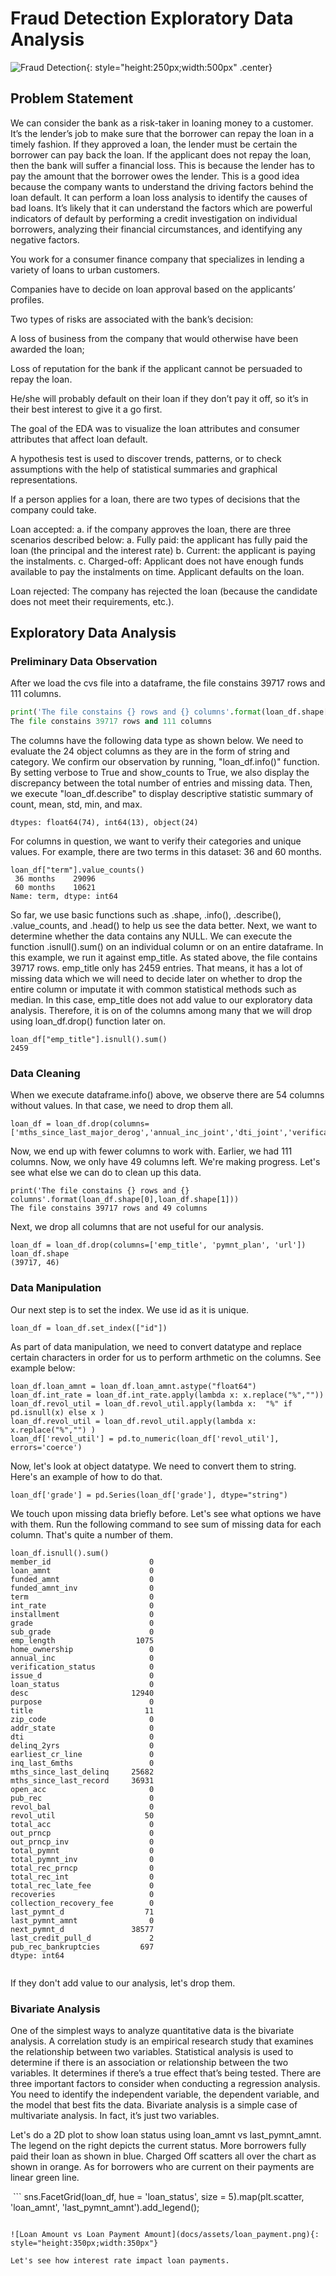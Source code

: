 # Fraud Detection Exploratory Data Analysis

![Fraud Detection](docs/assets/fraud_detection.jpg){: style="height:250px;width:500px" .center}

## Problem Statement

We can consider the bank as a risk-taker in loaning money to a customer. It’s the lender’s job to make sure that the borrower can repay the loan in a timely fashion. If they approved a loan, the lender must be certain the borrower can pay back the loan. If the applicant does not repay the loan, then the bank will suffer a financial loss. This is because the lender has to pay the amount that the borrower owes the lender. This is a good idea because the company wants to understand the driving factors behind the loan default. It can perform a loan loss analysis to identify the causes of bad loans. It’s likely that it can understand the factors which are powerful indicators of default by performing a credit investigation on individual borrowers, analyzing their financial circumstances, and identifying any negative factors.

You work for a consumer finance company that specializes in lending a variety of loans to urban customers.

Companies have to decide on loan approval based on the applicants’ profiles.

Two types of risks are associated with the bank’s decision:

A loss of business from the company that would otherwise have been awarded the loan;

Loss of reputation for the bank if the applicant cannot be persuaded to repay the loan.

He/she will probably default on their loan if they don’t pay it off, so it’s in their best interest to give it a go first.

The goal of the EDA was to visualize the loan attributes and consumer attributes that affect loan default.

A hypothesis test is used to discover trends, patterns, or to check assumptions with the help of statistical summaries and graphical representations.

If a person applies for a loan, there are two types of decisions that the company could take.

Loan accepted: a. if the company approves the loan, there are three scenarios described below: a. Fully paid: the applicant has fully paid the loan (the principal and the interest rate) b. Current: the applicant is paying the instalments. c. Charged-off: Applicant does not have enough funds available to pay the instalments on time. Applicant defaults on the loan.

Loan rejected: The company has rejected the loan (because the candidate does not meet their requirements, etc.).

## Exploratory Data Analysis

### Preliminary Data Observation
After we load the cvs file into a dataframe, the file constains 39717 rows and 111 columns.
``` py
print('The file constains {} rows and {} columns'.format(loan_df.shape[0],loan_df.shape[1]))
The file constains 39717 rows and 111 columns
```

The columns have the following data type as shown below.  We need to evaluate the 24 object columns as they are in the form of string and category. We confirm our observation by running, "loan_df.info()" function.  By setting verbose to True and show_counts to True, we also display the discrepancy between the total number of entries and missing data.  Then, we execute "loan_df.describe" to display descriptive statistic summary of count, mean, std, min, and max.
```
dtypes: float64(74), int64(13), object(24)
```

For columns in question, we want to verify their categories and unique values. For example, there are two terms in this dataset: 36 and 60 months.  
```
loan_df["term"].value_counts()
 36 months    29096
 60 months    10621
Name: term, dtype: int64
```
So far, we use basic functions such as .shape, .info(), .describe(), .value_counts, and .head() to help us see the data better.  Next, we want to determine whether the data contains any NULL. We can execute the function .isnull().sum() on an individual column or on an entire dataframe. In this example, we run it against emp_title.  As stated above, the file contains 39717 rows.  emp_title only has 2459 entries.  That means, it has a lot of missing data which we will need to decide later on whether to drop the entire column or imputate it with common statistical methods such as median.  In this case, emp_title does not add value to our exploratory data analysis.  Therefore, it is on of the columns among many that we will drop using loan_df.drop() function later on.
```
loan_df["emp_title"].isnull().sum()
2459
```


### Data Cleaning
When we execute dataframe.info() above, we observe there are 54 columns without values.  In that case, we need to drop them all.

```
loan_df = loan_df.drop(columns=['mths_since_last_major_derog','annual_inc_joint','dti_joint','verification_status_joint','tot_coll_amt','tot_cur_bal','open_acc_6m','open_il_6m','open_il_12m','open_il_24m','mths_since_rcnt_il','total_bal_il','il_util','open_rv_12m','open_rv_24m','max_bal_bc','all_util','total_rev_hi_lim','inq_fi','total_cu_tl','inq_last_12m','acc_open_past_24mths','avg_cur_bal','bc_open_to_buy','bc_util','mo_sin_old_il_acct','mo_sin_old_rev_tl_op','mo_sin_rcnt_rev_tl_op','mo_sin_rcnt_tl','mort_acc','mths_since_recent_bc','mths_since_recent_bc_dlq','mths_since_recent_inq','mths_since_recent_revol_delinq','num_accts_ever_120_pd','num_actv_bc_tl','num_actv_rev_tl','num_bc_sats','num_bc_tl','num_il_tl','num_op_rev_tl','num_rev_accts','num_rev_tl_bal_gt_0','num_sats','num_tl_120dpd_2m','num_tl_30dpd','num_tl_90g_dpd_24m','num_tl_op_past_12m','pct_tl_nvr_dlq','percent_bc_gt_75','tot_hi_cred_lim','total_bal_ex_mort','total_bc_limit','total_il_high_credit_limit'])
```
Now, we end up with fewer columns to work with. Earlier, we had 111 columns.  Now, we only have 49 columns left. We're making progress. Let's see what else we can do to clean up this data.
```
print('The file constains {} rows and {} columns'.format(loan_df.shape[0],loan_df.shape[1]))
The file constains 39717 rows and 49 columns
```
Next, we drop all columns that are not useful for our analysis.
```
loan_df = loan_df.drop(columns=['emp_title', 'pymnt_plan', 'url'])
loan_df.shape
(39717, 46)
```
### Data Manipulation
Our next step is to set the index.  We use id as it is unique.
```
loan_df = loan_df.set_index(["id"])
```
As part of data manipulation, we need to convert datatype and replace certain characters in order for us to perform arthmetic on the columns.  See example below:
```
loan_df.loan_amnt = loan_df.loan_amnt.astype("float64")
loan_df.int_rate = loan_df.int_rate.apply(lambda x: x.replace("%",""))
loan_df.revol_util = loan_df.revol_util.apply(lambda x:  "%" if pd.isnull(x) else x )
loan_df.revol_util = loan_df.revol_util.apply(lambda x:  x.replace("%","") )
loan_df['revol_util'] = pd.to_numeric(loan_df['revol_util'], errors='coerce')
```
Now, let's look at object datatype. We need to convert them to string. Here's an example of how to do that.
```
loan_df['grade'] = pd.Series(loan_df['grade'], dtype="string")
```
We touch upon missing data briefly before. Let's see what options we have with them. Run the following command to see sum of missing data for each column. That's quite a number of them.
```
loan_df.isnull().sum()
member_id                      0
loan_amnt                      0
funded_amnt                    0
funded_amnt_inv                0
term                           0
int_rate                       0
installment                    0
grade                          0
sub_grade                      0
emp_length                  1075
home_ownership                 0
annual_inc                     0
verification_status            0
issue_d                        0
loan_status                    0
desc                       12940
purpose                        0
title                         11
zip_code                       0
addr_state                     0
dti                            0
delinq_2yrs                    0
earliest_cr_line               0
inq_last_6mths                 0
mths_since_last_delinq     25682
mths_since_last_record     36931
open_acc                       0
pub_rec                        0
revol_bal                      0
revol_util                    50
total_acc                      0
out_prncp                      0
out_prncp_inv                  0
total_pymnt                    0
total_pymnt_inv                0
total_rec_prncp                0
total_rec_int                  0
total_rec_late_fee             0
recoveries                     0
collection_recovery_fee        0
last_pymnt_d                  71
last_pymnt_amnt                0
next_pymnt_d               38577
last_credit_pull_d             2
pub_rec_bankruptcies         697
dtype: int64
​
```
If they don't add value to our analysis, let's drop them.

### Bivariate Analysis
One of the simplest ways to analyze quantitative data is the bivariate analysis. A correlation study is an empirical research study that examines the relationship between two variables. Statistical analysis is used to determine if there is an association or relationship between the two variables. It determines if there’s a true effect that’s being tested. There are three important factors to consider when conducting a regression analysis. You need to identify the independent variable, the dependent variable, and the model that best fits the data. Bivariate analysis is a simple case of multivariate analysis. In fact, it’s just two variables.

Let's do a 2D plot to show loan status using loan_amnt vs last_pymnt_amnt. The legend on the right depicts the current status. More borrowers fully paid their loan as shown in blue. Charged Off scatters all over the chart as shown in orange. As for borrowers who are current on their payments are linear green line.

 ```
sns.FacetGrid(loan_df, hue = 'loan_status', size = 5).map(plt.scatter, 'loan_amnt', 'last_pymnt_amnt').add_legend();
```

![Loan Amount vs Loan Payment Amount](docs/assets/loan_payment.png){: style="height:350px;width:350px"}

Let's see how interest rate impact loan payments.
